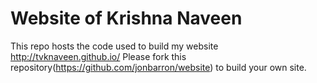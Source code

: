 # Website of Krishna Naveen

This repo hosts the code used to build my website http://tvknaveen.github.io/
Please fork this repository(https://github.com/jonbarron/website) to build your own site.
